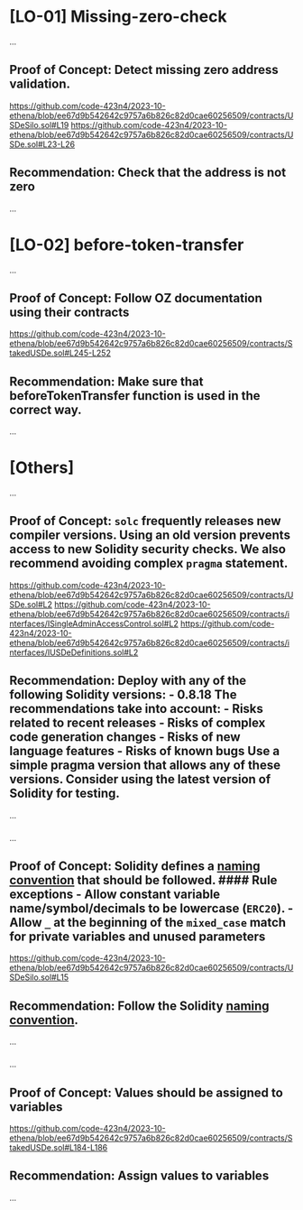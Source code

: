 # [LO-01] Missing-zero-check
...
## Proof of Concept: Detect missing zero address validation.

https://github.com/code-423n4/2023-10-ethena/blob/ee67d9b542642c9757a6b826c82d0cae60256509/contracts/USDeSilo.sol#L19
https://github.com/code-423n4/2023-10-ethena/blob/ee67d9b542642c9757a6b826c82d0cae60256509/contracts/USDe.sol#L23-L26

## Recommendation: Check that the address is not zero
...

# [LO-02] before-token-transfer
... 
## Proof of Concept: Follow OZ documentation using their contracts

https://github.com/code-423n4/2023-10-ethena/blob/ee67d9b542642c9757a6b826c82d0cae60256509/contracts/StakedUSDe.sol#L245-L252

## Recommendation: Make sure that beforeTokenTransfer function is used in the correct way.
...

# [Others]
...
## Proof of Concept: `solc` frequently releases new compiler versions. Using an old version prevents access to new Solidity security checks. We also recommend avoiding complex `pragma` statement.

https://github.com/code-423n4/2023-10-ethena/blob/ee67d9b542642c9757a6b826c82d0cae60256509/contracts/USDe.sol#L2
https://github.com/code-423n4/2023-10-ethena/blob/ee67d9b542642c9757a6b826c82d0cae60256509/contracts/interfaces/ISingleAdminAccessControl.sol#L2
https://github.com/code-423n4/2023-10-ethena/blob/ee67d9b542642c9757a6b826c82d0cae60256509/contracts/interfaces/IUSDeDefinitions.sol#L2

## Recommendation: Deploy with any of the following Solidity versions: - 0.8.18 The recommendations take into account: - Risks related to recent releases - Risks of complex code generation changes - Risks of new language features - Risks of known bugs Use a simple pragma version that allows any of these versions. Consider using the latest version of Solidity for testing.
...
###
...
## Proof of Concept: Solidity defines a [naming convention](https://solidity.readthedocs.io/en/v0.4.25/style-guide.html#naming-conventions) that should be followed. #### Rule exceptions - Allow constant variable name/symbol/decimals to be lowercase (`ERC20`). - Allow `_` at the beginning of the `mixed_case` match for private variables and unused parameters

https://github.com/code-423n4/2023-10-ethena/blob/ee67d9b542642c9757a6b826c82d0cae60256509/contracts/USDeSilo.sol#L15

## Recommendation: Follow the Solidity [naming convention](https://solidity.readthedocs.io/en/v0.4.25/style-guide.html#naming-conventions).
...
###
...
## Proof of Concept: Values should be assigned to variables

https://github.com/code-423n4/2023-10-ethena/blob/ee67d9b542642c9757a6b826c82d0cae60256509/contracts/StakedUSDe.sol#L184-L186
            
## Recommendation: Assign values to variables
...

